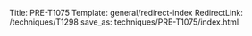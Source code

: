 Title: PRE-T1075
Template: general/redirect-index
RedirectLink: /techniques/T1298
save_as: techniques/PRE-T1075/index.html